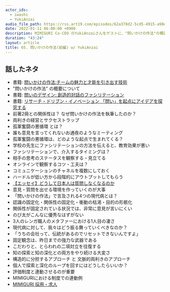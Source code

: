 ```yaml
---
actor_ids:
  - iwashi
  - YukiAnzai
audio_file_path: https://rss.art19.com/episodes/62a378d2-5cd5-4915-a98e-801ac9caedbd.mp3
date: 2022-01-11 06:00:00 +0900
description: MIMIGURI Co-CEO のYukiAnzaiさんをゲストに、"問いかけの作法"の概要、オンラインファシリテーション、４つの現代病、知の探索と深化、などについて語っていただいたエピソードです。
duration: "43:24"
layout: article
title: 65. 問いかけの作法(前編) w/ YukiAnzai
---
```


## 話したネタ

- 書籍: [問いかけの作法:チームの魅力と才能を引き出す技術](https://amzn.to/3GbSLxV)
- "問いかけの作法" の概要について
- 書籍: [問いのデザイン: 創造的対話のファシリテーション](https://amzn.to/3t9e6o5)
- 書籍: [リサーチ・ドリブン・イノベーション 「問い」を起点にアイデアを探究する](https://amzn.to/3zQ9u7G)
- 前著2冊との関係性は？ なぜ問いかけの作法を執筆したのか？
- 両利きの経営とサクセストラップ
- 孤軍奮闘の悪循環 とは？
- 誰も意見を言ってくれないお通夜のようなミーティング
- 孤軍奮闘の悪循環は、どのような起点で生まれてくる？
- 学校の先生にファシリテーションの方法を伝えると、教育効果が悪い
- ファシリテーションで、介入するタイミングは？
- 相手の思考のステータスを観察する・見立てる
- オンラインで観察するコツ・工夫は？
- コミュニケーションのチャネルを複数にしておく
- ハードルが低い方から段階的にアウトプットしてもらう
- [【エッセイ】どうして日本人は質問しなくなるのか](https://fukutake.iii.u-tokyo.ac.jp/ylab/2010/02/post-213.html)
- 意見・質問を出せる環境を作っていくのが大事
- 「問いかけの作法」で言及される4つの現代病とは？
- 認識の固定化・関係性の固定化・衝動の枯渇・目的の形骸化
- 関係性が固定されている状況では、非常に意見が言いにくい
- のび太がこんなに優秀なはずがない
- 3人のレンガ職人のメタファーにおける1人目の凄さ
- 現代病に対して、我々はどう振る舞っていくべきなのか？
- 「うちの会社って、伝統があるのでリセットできないんですよ」
- 固定観念は、昨日までの強力な武器である
- こだわりと、とらわれの二項対立を往復する
- 知の探索と知の深化との両方をやり続ける大変さ
- 構造的に分担するアプローチ と 文脈的両利きのアプローチ
- 個人で探索と深化のループを回すにはどうしたらいいか？
- 評価制度と連動させるのが重要
- MIMIGURIにおける制度での連動例
- [MIMIGURI 採用・求人](https://www.wantedly.com/companies/mimiguri/projects)